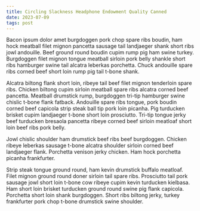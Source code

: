 ```yaml
---
title: Circling Slackness Headphone Endowment Quality Canned
date: 2023-07-09
tags: post
---
```


Bacon ipsum dolor amet burgdoggen pork chop spare ribs boudin, ham hock meatball filet mignon pancetta sausage tail landjaeger shank short ribs jowl andouille.  Beef ground round boudin cupim rump pig ham swine turkey.  Burgdoggen filet mignon tongue meatball sirloin pork belly shankle short ribs hamburger swine tail alcatra leberkas porchetta.  Chuck andouille spare ribs corned beef short loin rump pig tail t-bone shank.

Alcatra biltong flank short loin, ribeye tail beef filet mignon tenderloin spare ribs.  Chicken biltong cupim sirloin meatball spare ribs alcatra corned beef pancetta.  Meatball drumstick rump, burgdoggen tri-tip hamburger swine chislic t-bone flank fatback.  Andouille spare ribs tongue, pork boudin corned beef capicola strip steak ball tip pork loin picanha.  Pig turducken brisket cupim landjaeger t-bone short loin prosciutto.  Tri-tip tongue jerky beef turducken bresaola pancetta ribeye corned beef sirloin meatloaf short loin beef ribs pork belly.

Jowl chislic shoulder ham drumstick beef ribs beef burgdoggen.  Chicken ribeye leberkas sausage t-bone alcatra shoulder sirloin corned beef landjaeger flank.  Porchetta venison jerky chicken.  Ham hock porchetta picanha frankfurter.

Strip steak tongue ground round, ham kevin drumstick buffalo meatloaf.  Filet mignon ground round doner sirloin tail spare ribs.  Prosciutto tail pork sausage jowl short loin t-bone cow ribeye cupim kevin turducken kielbasa.  Ham short loin brisket turducken ground round swine pig flank capicola.  Porchetta short loin shank burgdoggen.  Short ribs biltong jerky, turkey frankfurter pork chop t-bone drumstick swine shoulder.